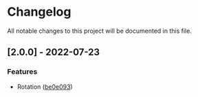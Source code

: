 # Changelog

All notable changes to this project will be documented in this file.

## [2.0.0] - 2022-07-23

### Features

- Rotation ([be0e093](be0e09317b5549d9579424f5a9cccf7155d2c380))
